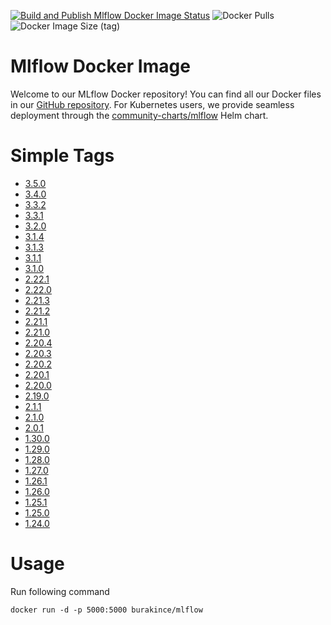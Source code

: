 [![Build and Publish Mlflow Docker Image Status](https://github.com/burakince/mlflow/workflows/Build%20and%20Publish%20Mlflow%20Docker%20Image/badge.svg)](https://github.com/burakince/mlflow/actions/workflows/docker-publish.yml)
![Docker Pulls](https://img.shields.io/docker/pulls/burakince/mlflow)
![Docker Image Size (tag)](https://img.shields.io/docker/image-size/burakince/mlflow/latest)

# Mlflow Docker Image

Welcome to our MLflow Docker repository! You can find all our Docker files in our [GitHub repository](https://github.com/burakince/mlflow). For Kubernetes users, we provide seamless deployment through the [community-charts/mlflow](https://community-charts.github.io/docs/charts/mlflow/usage) Helm chart.

# Simple Tags

- [3.5.0](https://github.com/burakince/mlflow/blob/3.5.0/Dockerfile)
- [3.4.0](https://github.com/burakince/mlflow/blob/3.4.0/Dockerfile)
- [3.3.2](https://github.com/burakince/mlflow/blob/3.3.2/Dockerfile)
- [3.3.1](https://github.com/burakince/mlflow/blob/3.3.1/Dockerfile)
- [3.2.0](https://github.com/burakince/mlflow/blob/3.2.0/Dockerfile)
- [3.1.4](https://github.com/burakince/mlflow/blob/3.1.4/Dockerfile)
- [3.1.3](https://github.com/burakince/mlflow/blob/3.1.3/Dockerfile)
- [3.1.1](https://github.com/burakince/mlflow/blob/3.1.1/Dockerfile)
- [3.1.0](https://github.com/burakince/mlflow/blob/3.1.0/Dockerfile)
- [2.22.1](https://github.com/burakince/mlflow/blob/2.22.1/Dockerfile)
- [2.22.0](https://github.com/burakince/mlflow/blob/2.22.0/Dockerfile)
- [2.21.3](https://github.com/burakince/mlflow/blob/2.21.3/Dockerfile)
- [2.21.2](https://github.com/burakince/mlflow/blob/2.21.2/Dockerfile)
- [2.21.1](https://github.com/burakince/mlflow/blob/2.21.1/Dockerfile)
- [2.21.0](https://github.com/burakince/mlflow/blob/2.21.0/Dockerfile)
- [2.20.4](https://github.com/burakince/mlflow/blob/2.20.4/Dockerfile)
- [2.20.3](https://github.com/burakince/mlflow/blob/2.20.3/Dockerfile)
- [2.20.2](https://github.com/burakince/mlflow/blob/2.20.2/Dockerfile)
- [2.20.1](https://github.com/burakince/mlflow/blob/2.20.1/Dockerfile)
- [2.20.0](https://github.com/burakince/mlflow/blob/2.20.0/Dockerfile)
- [2.19.0](https://github.com/burakince/mlflow/blob/2.19.0/Dockerfile)
- [2.1.1](https://github.com/burakince/mlflow/blob/2.1.1/Dockerfile)
- [2.1.0](https://github.com/burakince/mlflow/blob/2.1.0/Dockerfile)
- [2.0.1](https://github.com/burakince/mlflow/blob/2.0.1/Dockerfile)
- [1.30.0](https://github.com/burakince/mlflow/blob/1.30.0/Dockerfile)
- [1.29.0](https://github.com/burakince/mlflow/blob/1.29.0/Dockerfile)
- [1.28.0](https://github.com/burakince/mlflow/blob/1.28.0/Dockerfile)
- [1.27.0](https://github.com/burakince/mlflow/blob/1.27.0/Dockerfile)
- [1.26.1](https://github.com/burakince/mlflow/blob/1.26.1/Dockerfile)
- [1.26.0](https://github.com/burakince/mlflow/blob/1.26.0/Dockerfile)
- [1.25.1](https://github.com/burakince/mlflow/blob/1.25.1/Dockerfile)
- [1.25.0](https://github.com/burakince/mlflow/blob/1.25.0/Dockerfile)
- [1.24.0](https://github.com/burakince/mlflow/blob/1.24.0/Dockerfile)

# Usage

Run following command

```
docker run -d -p 5000:5000 burakince/mlflow
```
